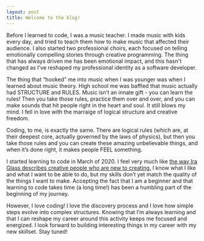 ```yaml
---
layout: post
title: Welcome to the blog!
---
```


Before I learned to code, I was a music teacher. I made music with kids every day, and tried to teach them how to make music that affected their audience. I also started two professional choirs, each focused on telling emotionally compelling stories through creative programming. The thing that has always driven me has been emotional impact, and this hasn't changed as I've reshaped my professional identity as a software developer.

The thing that “hooked” me into music when I was younger was when I learned about music theory. High school me was baffled that music actually had STRUCTURE and RULES. Music isn’t an innate gift - you can learn the rules! Then you take those rules, practice them over and over, and you can make sounds that hit people right in the heart and soul. It still blows my mind. I fell in love with the marraige of logical structure and creative freedom.

Coding, to me, is exactly the same. There are logical rules (which are, at their deepest core, actually governed by the laws of physics), but then you take those rules and you can create these amazing unbelievable things, and when it’s done right, it makes people FEEL something.

I started learning to code in March of 2020. I feel very much like [the way Ira Glass describes creative people who are new to creating.](https://vimeo.com/85040589) I know what I like and what I want to be able to do, but my skills don’t yet match the quality of the things I want to make. Accepting the fact that I am a beginner and that learning to code takes time (a long time!) has been a humbling part of the beginning of my journey.

However, I love coding! I love the discovery process and I love how simple steps evolve into complex structures. Knowing that I’m always learning and that I can reshape my career around this activity keeps me focused and energized. I look forward to building interesting things in my career with my new skillset. Stay tuned!
